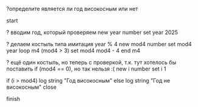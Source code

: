 ?определите является ли год високосным или нет

start

? вводим год, который проверяем
new year number
set year 2025

? делаем костыль типа имитация year % 4 
new mod4 number
set mod4 year
loop m4 (mod4 > 3)
    set mod4 mod4 - 4
end m4

? ещё один костыль, но теперь с проверкой, т.к. тут хотелось бы поставить if (mod4 == 0), но так нельзя :(
new i number
set i 1

if (i > mod4)
    log string "Год високосным"
else
    log string "Год не високосным"
close

finish
